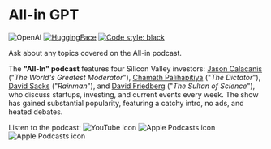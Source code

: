 # All-in GPT

![OpenAI](https://img.shields.io/badge/OpenAI-412991.svg?stylee&logo=OpenAI&logoColor=white)
[![HuggingFace](https://img.shields.io/badge/%F0%9F%A4%97-Models%20on%20Hub-yellow)](https://huggingface.co/spaces/primodata/all_in_gpt)
[![Code style: black](https://img.shields.io/badge/Code%20style-black-000000.svg)](https://github.com/psf/black)

Ask about any topics covered on the All-in podcast.

The **"All-In" podcast** features four Silicon Valley investors: [Jason Calacanis](https://twitter.com/Jason) ("_The World's Greatest Moderator_"), 
[Chamath Palihapitiya](https://twitter.com/chamath) ("_The Dictator_"), [David Sacks](https://twitter.com/DavidSacks) ("_Rainman_"), and 
[David Friedberg]([https://twitter.com/friedberg) ("_The Sultan of Science_"), who discuss startups, investing, and current events every week.
The show has gained substantial popularity, featuring a catchy intro, no ads, and heated debates.

<div>
    <p style="margin: 0;">Listen to the podcast:    
        <a href="https://www.youtube.com/playlist?list=PLn5MTSAqaf8peDZQ57QkJBzewJU1aUokl" style="text-decoration: none;">
            <img style="display: inline; align-items: center;" src="https://cdn-icons-png.flaticon.com/16/1384/1384060.png" alt="YouTube icon" style="height: 16px; margin-right: 8px;">
        </a>
        <a href="https://podcasts.apple.com/us/podcast/all-in-with-chamath-jason-sacks-friedberg/id1502871393" style="text-decoration: none;">
            <img style="display: inline; align-items: center;" src="https://cdn-icons-png.flaticon.com/16/831/831299.png" alt="Apple Podcasts icon" style="height: 16px; margin-right: 8px;">
        </a>
        <a href="https://open.spotify.com/show/2IqXAVFR4e0Bmyjsdc8QzF" style="text-decoration: none;">
            <img style="display: inline; align-items: center;" src="https://cdn-icons-png.flaticon.com/16/174/174872.png" alt="Apple Podcasts icon" style="height: 16px; margin-right: 8px;">
        </a>        
    </p>
</div>
